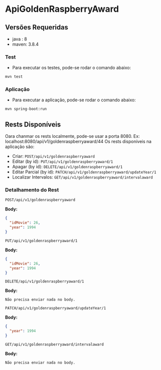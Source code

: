 # ApiGoldenRaspberryAward

## Versões Requeridas
* java : 8
* maven: 3.8.4

### Test

* Para executar os testes, pode-se rodar o comando abaixo:

```bash
mvn test
```

### Aplicação

* Para executar a aplicação, pode-se rodar o comando abaixo:

```bash
mvn spring-boot:run
```

## Rests Disponíveis

Oara chanmar os rests localmente, pode-se usar a porta 8080. Ex: localhost:8080/api/v1/goldenraspberryaward/44
Os rests disponíveis na aplicação são:

* Criar: `POST/api/v1/goldenraspberryaward`
* Editar (by id): `PUT/api/v1/goldenraspberryaward/1`
* Apagar (by id): `DELETE/api/v1/goldenraspberryaward/1`
* Editar Parcial (by id): `PATCH/api/v1/goldenraspberryaward/updateYear/1`
* Localizar Intervalos: `GET/api/v1/goldenraspberryaward/intervalaward`

### Detalhamento do Rest

`POST/api/v1/goldenraspberryaward`

**Body:**

```json
{
  "idMovie": 26,
  "year": 1994
}
```

`PUT/api/v1/goldenraspberryaward/1`

**Body:**

```json
{
  "idMovie": 26,
  "year": 1994
}
```

`DELETE/api/v1/goldenraspberryaward/1`

**Body:**

```
Não precisa enviar nada no body.
```

`PATCH/api/v1/goldenraspberryaward/updateYear/1`

**Body:**

```json
{
  "year": 1994
}
```

`GET/api/v1/goldenraspberryaward/intervalaward`

**Body:**

```
Não precisa enviar nada no body.
```
